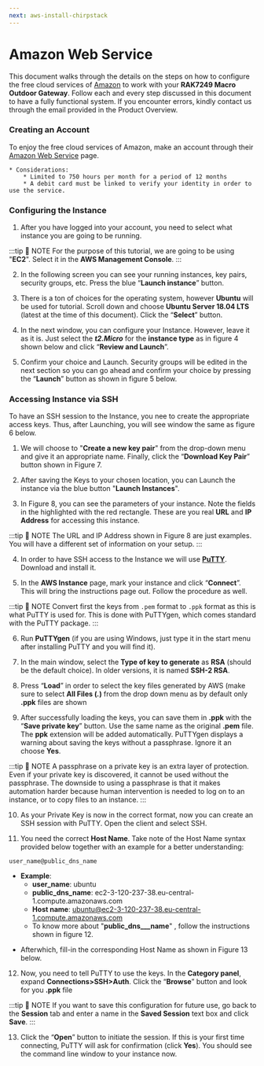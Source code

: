 ```yaml
---
next: aws-install-chirpstack
---
```


# Amazon Web Service


This document walks through the details on the steps on how to configure the free cloud services of [Amazon](http://aws.amazon.com/) to work with your **RAK7249 Macro Outdoor Gateway**. Follow each and every step discussed in this document to have a fully functional system. If you encounter errors, kindly contact us through the email provided in the Product Overview.


### Creating an Account

To enjoy the free cloud services of Amazon, make an account through their [Amazon Web Service](http://aws.amazon.com/) page.

    * Considerations:
        * Limited to 750 hours per month for a period of 12 months
        * A debit card must be linked to verify your identity in order to use the service.

### Configuring the Instance

1. After you have logged into your account, you need to select what instance you are going to be running.

:::tip 📝 NOTE
 For the purpose of this tutorial, we are going to be using "**EC2**". Select it in the **AWS Management Console**.
:::

<rk-img
  src="/assets/images/deployment-guide/amazon-web-service/1.aws-console.png"
  width="100%"
  figure-number="1"
  caption="AWS Management Console"
/>

2. In the following screen you can see your running instances, key pairs, security groups, etc. Press the blue “**Launch instance**” button.

<rk-img
  src="/assets/images/deployment-guide/amazon-web-service/2.launch-instance.png"
  width="100%"
  figure-number="2"
  caption="Launching an Instance"
/>

3. There is a ton of choices for the operating system, however **Ubuntu** will be used for tutorial. Scroll down and choose **Ubuntu Server 18.04 LTS** (latest at the time of this document). Click the “**Select**” button.

<rk-img
  src="/assets/images/deployment-guide/amazon-web-service/3.selecting-os.png"
  width="100%"
  figure-number="3"
  caption="Selecting the Operating System"
/>

4. In the next window, you can configure your Instance. However, leave it as it is. Just select the _**t2.Micro**_ for the **instance type** as in figure 4 shown below and click “**Review and Launch**”.

<rk-img
  src="/assets/images/deployment-guide/amazon-web-service/4.select-instance-type.png"
  width="100%"
  figure-number="4"
  caption="Selecting the Instance Type"
/>

5. Confirm your choice and Launch. Security groups will be edited in the next section so you can go ahead and confirm your choice by pressing the “**Launch**” button as shown in figure 5 below.

<rk-img
  src="/assets/images/deployment-guide/amazon-web-service/5.launch-instance-f.png"
  width="100%"
  figure-number="5"
  caption="Launching the Instance"
/>

### Accessing Instance via SSH

To have an SSH session to the Instance, you nee to create the appropriate access keys. Thus, after Launching, you will see window the same as figure 6 below.

<rk-img
  src="/assets/images/deployment-guide/amazon-web-service/6.key-pair.png"
  width="75%"
  figure-number="6"
  caption="Key pair creation"
/>

1. We will choose to "**Create a new key pair**" from the drop-down menu and give it an appropriate name. Finally, click the “**Download Key Pair**” button shown in Figure 7.

<rk-img
  src="/assets/images/deployment-guide/amazon-web-service/7.new-key-pair.png"
  width="75%"
  figure-number="7"
  caption="Creating a new key pair"
/>

2. After saving the Keys to your chosen location, you can Launch the instance via the blue button "**Launch Instances**".

3. In Figure 8, you can see the parameters of your instance. Note the fields in the highlighted with the red rectangle. These are you real **URL** and **IP Address** for accessing this instance.

:::tip 📝 NOTE
 The URL and IP Address shown in Figure 8 are just examples. You will have a different set of information on your setup.
:::

<rk-img
  src="/assets/images/deployment-guide/amazon-web-service/8.instance-param.png"
  width="100%"
  figure-number="8"
  caption="Instance Parameters"
/>

4. In order to have SSH access to the Instance we will use [**PuTTY**](https://www.putty.org/). Download and install it.

5. In the **AWS Instance** page, mark your instance and click “**Connect**”. This will bring the instructions page out. Follow the procedure as well.

:::tip 📝 NOTE
Convert first the keys from `.pem` format to `.ppk` format as this is what PuTTY is used for. This is done with PuTTYgen, which comes standard with the PuTTY package.
:::

6. Run **PuTTYgen** (if you are using Windows, just type it in the start menu after installing PuTTY and you will find it).

7. In the main window, select the **Type of key to generate** as **RSA** (should be the default choice). In older versions, it is named **SSH-2 RSA**.

<rk-img
  src="/assets/images/deployment-guide/amazon-web-service/9.puttygen.png"
  width="75%"
  figure-number="9"
  caption="PuTTYgen main window"
/>

8. Press “**Load**” in order to select the key files generated by AWS (make sure to select **All Files (_._)** from the drop down menu as by default only **.ppk** files are shown

9. After successfully loading the keys, you can save them in **.ppk** with the “**Save private key**” button. Use the same name as the original **.pem** file. The **ppk** extension will be added automatically. PuTTYgen displays a warning about saving the keys without a passphrase. Ignore it an choose **Yes**.

:::tip 📝 NOTE
 A passphrase on a private key is an extra layer of protection. Even if your private key is discovered, it cannot be used without the passphrase. The downside to using a passphrase is that it makes automation harder because human intervention is needed to log on to an instance, or to copy files to an instance.
:::

<rk-img
  src="/assets/images/deployment-guide/amazon-web-service/10.puttygen-public-key.png"
  width="75%"
  figure-number="10"
  caption="PuTTYgen Saving the public key"
/>

10. As your Private Key is now in the correct format, now you can create an SSH session with PuTTY. Open the client and select SSH.

<rk-img
  src="/assets/images/deployment-guide/amazon-web-service/11.putty-main.png"
  width="75%"
  figure-number="11"
  caption="PuTTY main window"
/>

11. You need the correct **Host Name**. Take note of the Host Name syntax provided below together with an example for a better understanding:

```
user_name@public_dns_name
```

* **Example**: 
    * **user_name**: ubuntu
    * **public_dns_name**: ec2-3-120-237-38.eu-central-1.compute.amazonaws.com
    * **Host name**: [ubuntu@ec2-3-120-237-38.eu-central-1.compute.amazonaws.com](mailto:ubuntu@ec2-3-120-237-38.eu-central-1.compute.amazonaws.com)
    * To know more about "**public_dns___name**" , follow the instructions shown in figure 12.


<rk-img
  src="/assets/images/deployment-guide/amazon-web-service/12.public-dns-name.jpg"
  width="75%"
  figure-number="12"
  caption="Knowing your Public DNS Name"
/>

* Afterwhich, fill-in the corresponding Host Name as shown in Figure 13 below.

<rk-img
  src="/assets/images/deployment-guide/amazon-web-service/13.putty-hostname.png"
  width="75%"
  figure-number="13"
  caption="PuTTY main window with Host Name"
/>

12. Now, you need to tell PuTTY to use the keys. In the **Category panel**, expand **Connections>SSH>Auth**. Click the “**Browse**” button and look for you **.ppk** file

:::tip 📝 NOTE
 If you want to save this configuration for future use, go back to the **Session** tab and enter a name in the **Saved Session** text box and click **Save**.
:::

<rk-img
  src="/assets/images/deployment-guide/amazon-web-service/14.putty-ssh-auth.png"
  width="75%"
  figure-number="14"
  caption="PuTTY SSH Authentication"
/>

13. Click the “**Open**” button to initiate the session. If this is your first time connecting, PuTTY will ask for confirmation (click **Yes**). You should see the command line window to your instance now.

<rk-img
  src="/assets/images/deployment-guide/amazon-web-service/15.putty-ssh-command.png"
  width="75%"
  figure-number="15"
  caption="PuTTY SSH Command line"
/>
